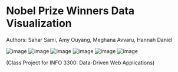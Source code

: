 # Nobel Prize Winners Data Visualization
Authors: Sahar Sami, Amy Ouyang, Meghana Avvaru, Hannah Daniel

![image](https://user-images.githubusercontent.com/31807245/143729882-bfa3a905-2d1d-42ea-a447-6f13ed0ba896.png)
![image](https://user-images.githubusercontent.com/31807245/143729886-b0289a34-a867-4d88-bfda-b1af6fc5e414.png)
![image](https://user-images.githubusercontent.com/31807245/143729894-cb1492e7-a781-49fa-b434-ea64c44f5822.png)
![image](https://user-images.githubusercontent.com/31807245/143729900-591f60ab-00f6-41b0-8353-df0b0cb680c1.png)
![image](https://user-images.githubusercontent.com/31807245/143729904-bb1fcf6d-059b-46f8-8337-f914792cff66.png)
![image](https://user-images.githubusercontent.com/31807245/143729913-9529d167-853e-4451-b5ad-1c3a74d67d82.png)


(Class Project for INFO 3300: Data-Driven Web Applications)
